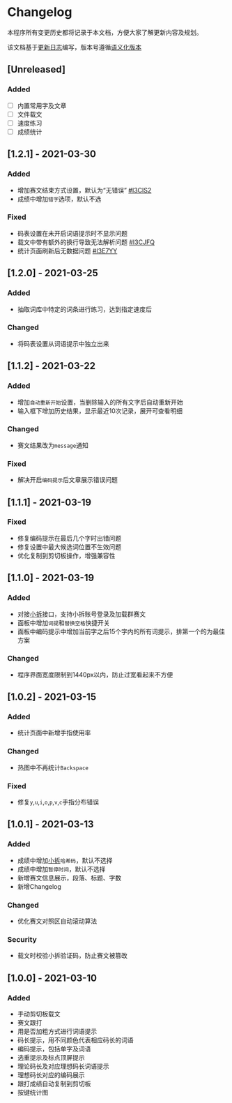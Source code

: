 # Changelog

本程序所有变更历史都将记录于本文档，方便大家了解更新内容及规划。

该文档基于[更新日志](https://keepachangelog.com/zh-CN/1.0.0/)编写，版本号遵循[语义化版本](https://semver.org/)

## [Unreleased]

### Added

- [ ] 内置常用字及文章
- [ ] 文件载文
- [ ] 速度练习
- [ ] 成绩统计

## [1.2.1] - 2021-03-30

### Added

- 增加赛文结束方式设置，默认为“无错误” [#I3CIS2](https://gitee.com/hotleave/quick-typing/issues/I3CIS2)
- 成绩中增加`错字`选项，默认不选

### Fixed

- 码表设置在未开启词语提示时不显示问题
- 载文中带有额外的换行导致无法解析问题 [#I3CJFQ](https://gitee.com/hotleave/quick-typing/issues/I3CJFQ)
- 统计页面刷新后无数据问题 [#I3E7YY](https://gitee.com/hotleave/quick-typing/issues/I3E7YY)

## [1.2.0] - 2021-03-25

### Added

- 抽取词库中特定的词条进行练习，达到指定速度后

### Changed

- 将码表设置从词语提示中独立出来

## [1.1.2] - 2021-03-22

### Added

- 增加`自动重新开始`设置，当删除输入的所有文字后自动重新开始
- 输入框下增加历史结果，显示最近10次记录，展开可查看明细

### Changed

- 赛文结果改为`message`通知

### Fixed

- 解决开启`编码提示`后文章展示错误问题

## [1.1.1] - 2021-03-19

### Fixed

- 修复编码提示在最后几个字时出错问题
- 修复设置中最大候选词位置不生效问题
- 优化复制到剪切板操作，增强兼容性

## [1.1.0] - 2021-03-19

### Added

- 对接[小拆][xiaochai]接口，支持小拆账号登录及加载群赛文
- 面板中增加`词提`和`替换空格`快捷开关
- 面板中编码提示中增加当前字之后15个字内的所有词提示，排第一个的为最佳方案

### Changed

- 程序界面宽度限制到1440px以内，防止过宽看起来不方便

## [1.0.2] - 2021-03-15

### Added

- 统计页面中新增手指使用率

### Changed

- 热图中不再统计`Backspace`

### Fixed

- 修复`y`,`u`,`i`,`o`,`p`,`v`,`c`手指分布错误

## [1.0.1] - 2021-03-13

### Added

- 成绩中增加[小拆][xiaochai]`哈希码`，默认不选择
- 成绩中增加`暂停时间`，默认不选择
- 新增赛文信息展示，段落、标题、字数
- 新增Changelog

### Changed

- 优化赛文对照区自动滚动算法

### Security

- 载文时校验小拆验证码，防止赛文被篡改

## [1.0.0] - 2021-03-10

### Added

- 手动剪切板载文
- 赛文跟打
- 用是否加粗方式进行词语提示
- 码长提示，用不同颜色代表相应码长的词语
- 编码提示，包括单字及词语
- 选重提示及标点顶屏提示
- 理论码长及对应理想码长词语提示
- 理想码长对应的编码展示
- 跟打成绩自动复制到剪切板
- 按键统计图

[xiaochai]: https://xc.cool/